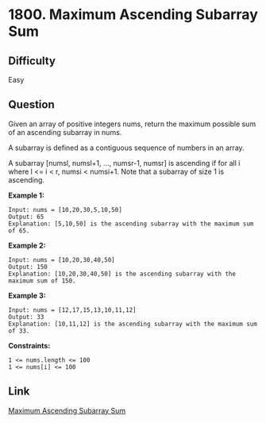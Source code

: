 # 1800. Maximum Ascending Subarray Sum

## Difficulty

Easy

## Question

Given an array of positive integers nums, return the maximum possible sum of an ascending subarray in nums.

A subarray is defined as a contiguous sequence of numbers in an array.

A subarray [numsl, numsl+1, ..., numsr-1, numsr] is ascending if for all i where l <= i < r, numsi  < numsi+1. Note that a subarray of size 1 is ascending.

**Example 1:**

    Input: nums = [10,20,30,5,10,50]
    Output: 65
    Explanation: [5,10,50] is the ascending subarray with the maximum sum of 65.

**Example 2:**

    Input: nums = [10,20,30,40,50]
    Output: 150
    Explanation: [10,20,30,40,50] is the ascending subarray with the maximum sum of 150.

**Example 3:**

    Input: nums = [12,17,15,13,10,11,12]
    Output: 33
    Explanation: [10,11,12] is the ascending subarray with the maximum sum of 33.

**Constraints:**

    1 <= nums.length <= 100
    1 <= nums[i] <= 100

## Link

[Maximum Ascending Subarray Sum](https://leetcode.com/problems/maximum-ascending-subarray-sum/)
